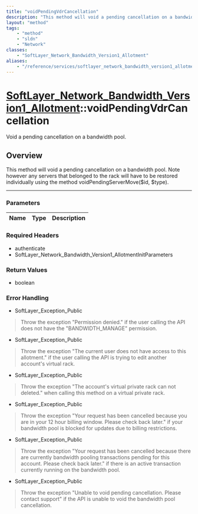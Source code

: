 ```yaml
---
title: "voidPendingVdrCancellation"
description: "This method will void a pending cancellation on a bandwidth pool. Note however any servers that belonged to the rack wil... "
layout: "method"
tags:
    - "method"
    - "sldn"
    - "Network"
classes:
    - "SoftLayer_Network_Bandwidth_Version1_Allotment"
aliases:
    - "/reference/services/softlayer_network_bandwidth_version1_allotment/voidPendingVdrCancellation"
---
```

# [SoftLayer_Network_Bandwidth_Version1_Allotment](/reference/services/SoftLayer_Network_Bandwidth_Version1_Allotment)::voidPendingVdrCancellation


Void a pending cancellation on a bandwidth pool.


## Overview 
This method will void a pending cancellation on a bandwidth pool. Note however any servers that belonged to the rack will have to be restored individually using the method voidPendingServerMove($id, $type). 

-----

### Parameters 
|Name | Type | Description |
| --- | --- | --- |


### Required Headers
* authenticate
* SoftLayer_Network_Bandwidth_Version1_AllotmentInitParameters


### Return Values
* boolean



### Error Handling

* SoftLayer_Exception_Public 

> Throw the exception "Permission denied." if the user calling the API does not have the "BANDWIDTH_MANAGE" permission. 

* SoftLayer_Exception_Public 

> Throw the exception "The current user does not have access to this allotment." if the user calling the API is trying to edit another account's virtual rack. 

* SoftLayer_Exception_Public 

> Throw the exception "The account's virtual private rack can not deleted." when calling this method on a virtual private rack. 

* SoftLayer_Exception_Public 

> Throw the exception "Your request has been cancelled because you are in your 12 hour billing window.  Please check back later." if your bandwidth pool is blocked for updates due to billing restrictions. 

* SoftLayer_Exception_Public 

> Throw the exception "Your request has been cancelled because there are currently bandwidth pooling transactions pending for this account.  Please check back later." if there is an active transaction currently running on the bandwidth pool. 

* SoftLayer_Exception_Public 

> Throw the exception "Unable to void pending cancellation.  Please contact support" if the API is unable to void the bandwidth pool cancellation. 




